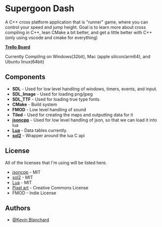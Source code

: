 # Supergoon Dash

A C++ cross platform application that is "runner" game, where you can control your speed and jump height.  Goal is to learn more about cross compiling in C++, lean CMake a bit better, and get a little better with C++ (only using vscode and cmake for everything)

**[Trello Board](https://trello.com/b/mirFjXRE/geometry-dash-board)**

Currently Compiling on Windows(32bit), Mac (apple silicon/arm64), and Ubuntu linux(64bit)



## Components

- **SDL** - Used for low level handling of windows, timers, events, and input.
- **SDL_Image** - Used for loading png/jpeg
- **SDL_TTF** - Used for loading true type fonts.
- **CMake** - Build system
- **FMOD** - Low level handling of sound
- **Tiled** - Used for creating the maps and outputting data for it
- **[jsoncpp](https://github.com/open-source-parsers/jsoncpp)** - Used for low level handling of json, so that we can load it into lua
- **[Lua](https://www.lua.org/license.html)** - Data tables currently.
- **[sol2](https://github.com/ThePhD/sol2)** - Wrapper around the lua C api
## License

All of the licenses that I'm using will be listed here.

- [jsoncpp](https://github.com/open-source-parsers/jsoncpp) - MIT
- [sol2](https://github.com/ThePhD/sol2) - MIT
- [Lua](https://www.lua.org/license.html) - MIT
- [Pixel art](https://pixelfrog-assets.itch.io/pixel-adventure-1) - Creative Commons License
- FMOD - Indie License

## Authors

- [@Kevin Blanchard](https://www.github.com/kjblanchard)


